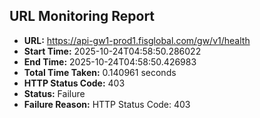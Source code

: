 ## URL Monitoring Report

- **URL:** https://api-gw1-prod1.fisglobal.com/gw/v1/health
- **Start Time:** 2025-10-24T04:58:50.286022
- **End Time:** 2025-10-24T04:58:50.426983
- **Total Time Taken:** 0.140961 seconds
- **HTTP Status Code:** 403
- **Status:** Failure
- **Failure Reason:** HTTP Status Code: 403
